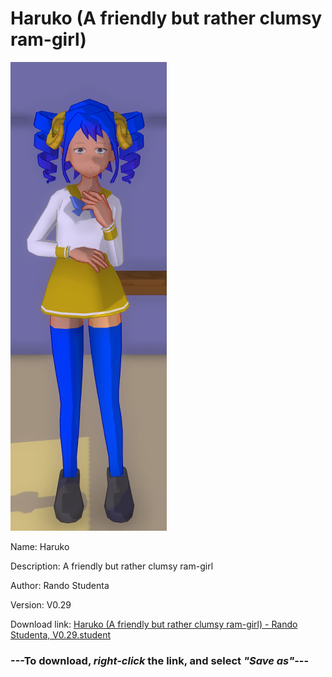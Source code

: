 # Haruko (A friendly but rather clumsy ram-girl)

<img src = "https://raw.githubusercontent.com/Arbiter1223/Daigaku-Gurashi-Custom-Students/master/Students/Files/Haruko%20(A%20friendly%20but%20rather%20clumsy%20ram-girl).png">

Name: Haruko

Description: A friendly but rather clumsy ram-girl

Author: Rando Studenta

Version: V0.29

Download link: <a href="https://raw.githubusercontent.com/Arbiter1223/Daigaku-Gurashi-Custom-Students/master/Students/Files/Haruko%20(A%20friendly%20but%20rather%20clumsy%20ram-girl)%20-%20Rando%20Studenta%2C%20V0.29.student">Haruko (A friendly but rather clumsy ram-girl) - Rando Studenta, V0.29.student</a>

### ---**To download, _right-click_ the link, and select _"Save as"_**---
